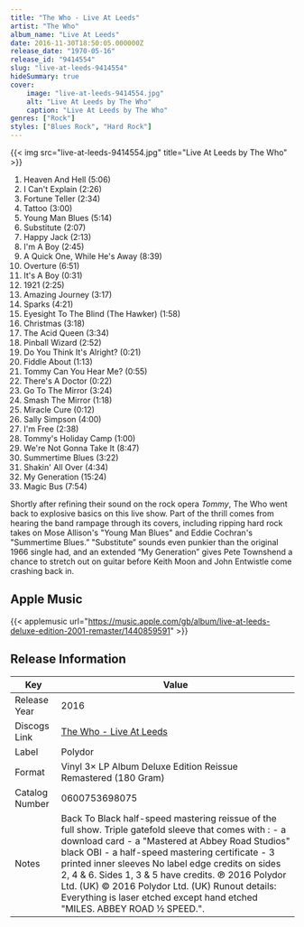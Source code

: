 ```yaml
---
title: "The Who - Live At Leeds"
artist: "The Who"
album_name: "Live At Leeds"
date: 2016-11-30T18:50:05.000000Z
release_date: "1970-05-16"
release_id: "9414554"
slug: "live-at-leeds-9414554"
hideSummary: true
cover:
    image: "live-at-leeds-9414554.jpg"
    alt: "Live At Leeds by The Who"
    caption: "Live At Leeds by The Who"
genres: ["Rock"]
styles: ["Blues Rock", "Hard Rock"]
---
```


{{< img src="live-at-leeds-9414554.jpg" title="Live At Leeds by The Who" >}}

<!-- section break -->

1. Heaven And Hell (5:06)
2. I Can't Explain (2:26)
3. Fortune Teller (2:34)
4. Tattoo (3:00)
5. Young Man Blues (5:14)
6. Substitute (2:07)
7. Happy Jack (2:13)
8. I'm A Boy (2:45)
9. A Quick One, While He's Away (8:39)
10. Overture (6:51)
11. It's A Boy (0:31)
12. 1921 (2:25)
13. Amazing Journey (3:17)
14. Sparks (4:21)
15. Eyesight To The Blind (The Hawker) (1:58)
16. Christmas (3:18)
17. The Acid Queen (3:34)
18. Pinball Wizard (2:52)
19. Do You Think It's Alright? (0:21)
20. Fiddle About (1:13)
21. Tommy Can You Hear Me? (0:55)
22. There's A Doctor (0:22)
23. Go To The Mirror (3:24)
24. Smash The Mirror (1:18)
25. Miracle Cure (0:12)
26. Sally Simpson (4:00)
27. I'm Free (2:38)
28. Tommy's Holiday Camp (1:00)
29. We're Not Gonna Take It (8:47)
30. Summertime Blues (3:22)
31. Shakin' All Over (4:34)
32. My Generation (15:24)
33. Magic Bus (7:54)

<!-- section break -->


Shortly after refining their sound on the rock opera <i>Tommy</i>, The Who went back to explosive basics on this live show. Part of the thrill comes from hearing the band rampage through its covers, including ripping hard rock takes on Mose Allison's "Young Man Blues" and Eddie Cochran's "Summertime Blues.” "Substitute” sounds even punkier than the original 1966 single had, and an extended “My Generation” gives Pete Townshend a chance to stretch out on guitar before Keith Moon and John Entwistle come crashing back in.



## Apple Music
{{< applemusic url="https://music.apple.com/gb/album/live-at-leeds-deluxe-edition-2001-remaster/1440859591" >}}






## Release Information
|  Key           | Value                                                |
| ---------------| ---------------------------------------------------- |
| Release Year   | 2016                                   |
| Discogs Link   | [The Who - Live At Leeds](https://www.discogs.com/release/9414554-The-Who-Live-At-Leeds) |
| Label          | Polydor |
| Format         | Vinyl 3× LP Album Deluxe Edition Reissue Remastered (180 Gram) |
| Catalog Number | 0600753698075 |
| Notes | Back To Black half-speed mastering reissue of the full show.  Triple gatefold sleeve that comes with :  - a download card  - a "Mastered at Abbey Road Studios" black OBI - a half-speed mastering certificate - 3 printed inner sleeves  No label edge credits on sides 2, 4 & 6. Sides 1, 3 & 5 have credits.  ℗ 2016 Polydor Ltd. (UK) © 2016 Polydor Ltd. (UK)  Runout details: Everything is laser etched except hand etched "MILES. ABBEY ROAD ½ SPEED.". |